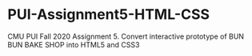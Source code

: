 # PUI-Assignment5-HTML-CSS
CMU PUI Fall 2020 Assignment 5. Convert interactive prototype of BUN BUN BAKE SHOP into HTML5 and CSS3
